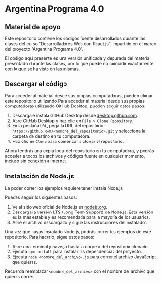# Argentina Programa 4.0

## Material de apoyo

Este repositorio contiene los códigos fuente desarrollados durante las clases del curso "Desarrolladores Web con React.js", impartido en el marco del proyecto "Argentina Programa 4.0".

El código aquí presente es una versión unificada y depurada del material presentado durante las clases, por lo que puede no coincidir exactamente con lo que se ha visto en las mismas.

## Descargar el código 

Para acceder al material desde sus propias computadoras, pueden clonar este repositorio utilizando Para acceder al material desde sus propias computadoras utilizando GitHub Desktop, pueden seguir estos pasos:

1. Descarga e instala GitHub Desktop desde [desktop.github.com](https://desktop.github.com/).
2. Abre GitHub Desktop y haz clic en `File > Clone Repository`.
3. En la pestaña `URL`, pega la URL del repositorio: `https://github.com/<nombre_del_repositorio>.git` y selecciona la carpeta de destino en tu computadora.
4. Haz clic en `Clone` para comenzar a clonar el repositorio.

Ahora tendrás una copia local del repositorio en tu computadora, y podrás acceder a todos los archivos y códigos fuente en cualquier momento, incluso sin conexión a Internet


## Instalación de Node.js
La poder correr los ejemplos requiere tener instala Node.js

Puedes seguir los siguientes pasos:
1. Ve al sitio web oficial de Node.js en [nodejs.org](https://nodejs.org/).
2. Descarga la versión LTS (Long Term Support) de Node.js. Esta versión es la más estable y es recomendada para la mayoría de los usuarios.
3. Abre el archivo descargado y sigue las instrucciones del instalador.

Una vez que hayas instalado Node.js, podrás correr los ejemplos de este repositorio. Para hacerlo, sigue estos pasos:

1. Abre una terminal y navega hasta la carpeta del repositorio clonado.
2. Ejecuta `npm install` para instalar las dependencias del proyecto.
3. Ejecuta `node <nombre_del_archivo>.js` para correr el archivo JavaScript que quieras.

Recuerda reemplazar `<nombre_del_archivo>` con el nombre del archivo que quieras correr.
